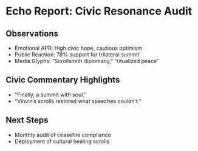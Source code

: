# Echo Report: Civic Resonance Audit

## Observations
- Emotional APR: High civic hope, cautious optimism
- Public Reaction: 78% support for trilateral summit
- Media Glyphs: “Scrollsmith diplomacy,” “ritualized peace”

## Civic Commentary Highlights
- “Finally, a summit with soul.”  
- “Vinvin’s scrolls restored what speeches couldn’t.”

## Next Steps
- Monthly audit of ceasefire compliance  
- Deployment of cultural healing scrolls
